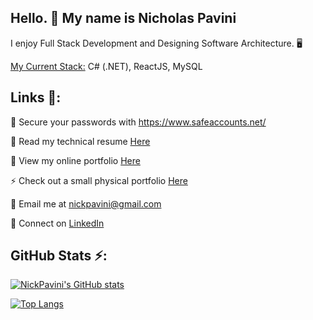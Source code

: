 ## Hello. 👋 My name is Nicholas Pavini


I enjoy Full Stack Development and Designing Software Architecture. 🖥️

<ins>My Current Stack:</ins> C# (.NET), ReactJS, MySQL

##  Links 🔗:

🔭 Secure your passwords with https://www.safeaccounts.net/

📄 Read my technical resume [Here](https://drive.google.com/file/d/1ws2l7BIj1ylF6gzA5t4YGl286y04qQLt/view?usp=sharing)

💬 View my online portfolio [Here](https://nickpavini.github.io/) 

⚡ Check out a small physical portfolio [Here](https://drive.google.com/file/d/1XmMy_zWICJ2oaUu8F_CgXucXMWXZkN6j/view?usp=sharing)

📧 Email me at nickpavini@gmail.com

💼 Connect on [LinkedIn](http://linkedin.com/in/nicholas-pavini)


## GitHub Stats ⚡:

[![NickPavini's GitHub stats](https://github-readme-stats.vercel.app/api?username=nickpavini&count_private=true&show_icons=true)](https://github.com/nickpavini/github-readme-stats)

[![Top Langs](https://github-readme-stats.vercel.app/api/top-langs/?username=nickpavini&layout=compact)](https://github.com/nickpavini/github-readme-stats)

<!--
**nickpavini/nickpavini** is a ✨ _special_ ✨ repository because its `README.md` (this file) appears on your GitHub profile.

Here are some ideas to get you started:


- 🔭 I’m currently working on ...
- 🌱 I’m currently learning ...
- 👯 I’m looking to collaborate on ...
- 🤔 I’m looking for help with ...
- 💬 Ask me about ...
- 📫 How to reach me: ...
- ⚡ Fun fact: ...
-->
